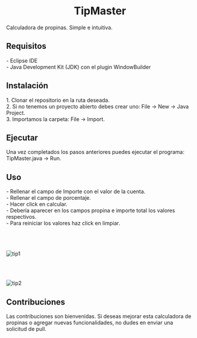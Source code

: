<h1 align="center" id="title">TipMaster</h1>

<p id="description">Calculadora de propinas. Simple e intuitiva.</p>

<h2>Requisitos</h2>
- Eclipse IDE<br/>
- Java Development Kit (JDK) con el plugin WindowBuilder

<h2>Instalación</h2>
1. Clonar el repositorio en la ruta deseada.<br/>
2. Si no tenemos un proyecto abierto debes crear uno: File -> New -> Java Project. <br/>
3. Importamos la carpeta: File -> Import. <br/>

<h2>Ejecutar</h2>
Una vez completados los pasos anteriores puedes ejecutar el programa: TipMaster.java -> Run. <br/>

<h2>Uso</h2>
- Rellenar el campo de Importe con el valor de la cuenta.<br/>
- Rellenar el campo de porcentaje.<br/>
- Hacer click en calcular.<br/>
- Debería aparecer en los campos propina e importe total los valores respectivos.<br/>
- Para reiniciar los valores haz click en limpiar.<br/>

<br/>
<br/>
<br/>

![tip1](https://github.com/TazzoDev/TipMaster/assets/141327712/c70f5579-41b9-41c9-92bd-abd5983e1064)

<br/>
<br/>

![tip2](https://github.com/TazzoDev/TipMaster/assets/141327712/d0603f1c-ffae-4937-8924-2892de61db69)

<h2>Contribuciones</h2>
Las contribuciones son bienvenidas. Si deseas mejorar esta calculadora de propinas o agregar nuevas funcionalidades, no dudes en enviar una solicitud de pull.
